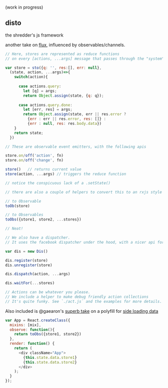 (work in progress)

disto 
---
the shredder's js framework

another take on [flux](http://facebook.github.io/flux), influenced by observables/channels.

```js
// Here, stores are represented as reduce functions 
// on every [actions, ...args] message that passes through the "system".

var store = sto({q: '', res:[], err: null},
  (state, action, ...args)=>{
    switch(action){
      
      case actions.query: 
        let [q] = args;
        return Object.assign(state, {q: q});
      
      case actions.query.done:
        let [err, res] = args;
        return Object.assign(state, err || res.error ? 
          {err : err || res.error, res: []} : 
          {err : null, res: res.body.data})
    }
    return state;
  })

// These are observable event emitters, with the following apis

store.on/off('action', fn)  
store.on/off('change', fn)  

store()   // returns current value
store(action, ...args) // triggers the reduce function

// notice the conspicuous lack of a .setState()

// there are also a couple of helpers to convert this to an rxjs style observable

// to Observable
toOb(store)  

// to Observables
toObs({store1, store2, ...stores})  

// Neat!

// We also have a dispatcher. 
// It uses the facebook dispatcher under the hood, with a nicer api for these stores.

var dis = new Dis()

dis.register(store)
dis.unregister(store)

dis.dispatch(action, ...args)

dis.waitFor(...stores)

// Actions can be whatever you please. 
// We include a helper to make debug friendly action collections
// It's quite funky. See `./act.js` and the examples for more details. 

```

Also included is @gaearon's [superb take](https://gist.github.com/gaearon/7d94c9f38fdd34a6e690) on a polyfill for [side loading data](https://github.com/facebook/react/issues/3398)
```js
var App = React.createClass({
  mixins: [mix],
  observe: function(){
    return toObs({store1, store2})
  },
  render: function() {
    return (
      <div className="App">
        {this.state.data.store1}
        {this.state.data.store2}
      </div>
    );
  }
});
```

